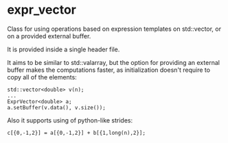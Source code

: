 # expr_vector
Class for using operations based on expression templates on std::vector, or on a provided external buffer.

It is provided inside a single header file.

It aims to be similar to std::valarray, but the option for providing an external buffer makes the computations faster, as initialization doesn't require to copy all of the elements:

```
std::vector<double> v(n);
...
ExprVector<double> a;
a.setBuffer(v.data(), v.size());
```

Also it supports using of python-like strides:

```
c[{0,-1,2}] = a[{0,-1,2}] + b[{1,long(n),2}];
```
